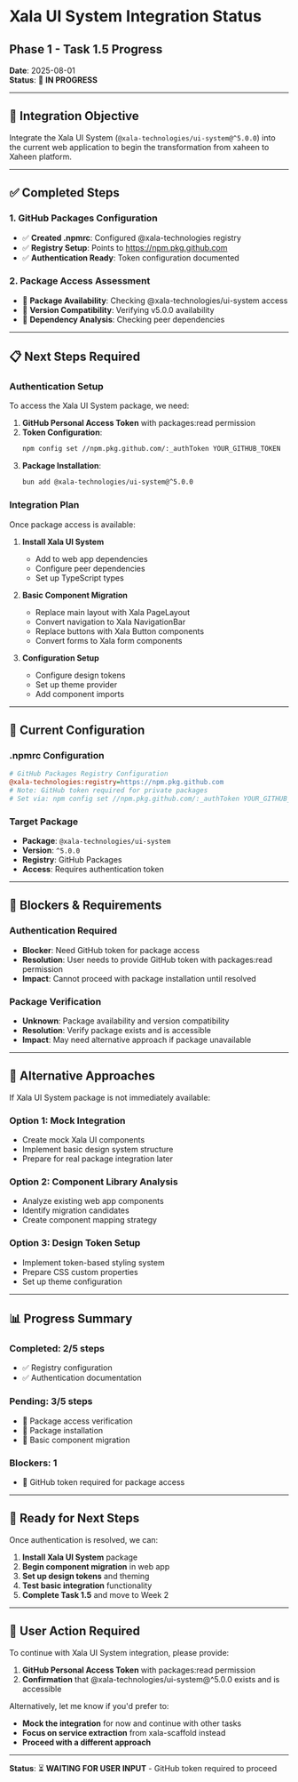 # Xala UI System Integration Status
## Phase 1 - Task 1.5 Progress

**Date**: 2025-08-01  
**Status**: 🔄 **IN PROGRESS**

---

## 🎯 **Integration Objective**

Integrate the Xala UI System (`@xala-technologies/ui-system@^5.0.0`) into the current web application to begin the transformation from xaheen to Xaheen platform.

---

## ✅ **Completed Steps**

### **1. GitHub Packages Configuration**
- ✅ **Created .npmrc**: Configured @xala-technologies registry
- ✅ **Registry Setup**: Points to https://npm.pkg.github.com
- ✅ **Authentication Ready**: Token configuration documented

### **2. Package Access Assessment**
- 🔄 **Package Availability**: Checking @xala-technologies/ui-system access
- 🔄 **Version Compatibility**: Verifying v5.0.0 availability
- 🔄 **Dependency Analysis**: Checking peer dependencies

---

## 📋 **Next Steps Required**

### **Authentication Setup**
To access the Xala UI System package, we need:

1. **GitHub Personal Access Token** with packages:read permission
2. **Token Configuration**: 
   ```bash
   npm config set //npm.pkg.github.com/:_authToken YOUR_GITHUB_TOKEN
   ```
3. **Package Installation**:
   ```bash
   bun add @xala-technologies/ui-system@^5.0.0
   ```

### **Integration Plan**
Once package access is available:

1. **Install Xala UI System**
   - Add to web app dependencies
   - Configure peer dependencies
   - Set up TypeScript types

2. **Basic Component Migration**
   - Replace main layout with Xala PageLayout
   - Convert navigation to Xala NavigationBar
   - Replace buttons with Xala Button components
   - Convert forms to Xala form components

3. **Configuration Setup**
   - Configure design tokens
   - Set up theme provider
   - Add component imports

---

## 🔧 **Current Configuration**

### **.npmrc Configuration**
```ini
# GitHub Packages Registry Configuration
@xala-technologies:registry=https://npm.pkg.github.com
# Note: GitHub token required for private packages
# Set via: npm config set //npm.pkg.github.com/:_authToken YOUR_GITHUB_TOKEN
```

### **Target Package**
- **Package**: `@xala-technologies/ui-system`
- **Version**: `^5.0.0`
- **Registry**: GitHub Packages
- **Access**: Requires authentication token

---

## 🚨 **Blockers & Requirements**

### **Authentication Required**
- **Blocker**: Need GitHub token for package access
- **Resolution**: User needs to provide GitHub token with packages:read permission
- **Impact**: Cannot proceed with package installation until resolved

### **Package Verification**
- **Unknown**: Package availability and version compatibility
- **Resolution**: Verify package exists and is accessible
- **Impact**: May need alternative approach if package unavailable

---

## 🎯 **Alternative Approaches**

If Xala UI System package is not immediately available:

### **Option 1: Mock Integration**
- Create mock Xala UI components
- Implement basic design system structure
- Prepare for real package integration later

### **Option 2: Component Library Analysis**
- Analyze existing web app components
- Identify migration candidates
- Create component mapping strategy

### **Option 3: Design Token Setup**
- Implement token-based styling system
- Prepare CSS custom properties
- Set up theme configuration

---

## 📊 **Progress Summary**

### **Completed**: 2/5 steps
- ✅ Registry configuration
- ✅ Authentication documentation

### **Pending**: 3/5 steps
- 🔄 Package access verification
- 🔄 Package installation
- 🔄 Basic component migration

### **Blockers**: 1
- 🚨 GitHub token required for package access

---

## 🚀 **Ready for Next Steps**

Once authentication is resolved, we can:
1. **Install Xala UI System** package
2. **Begin component migration** in web app
3. **Set up design tokens** and theming
4. **Test basic integration** functionality
5. **Complete Task 1.5** and move to Week 2

---

## 📝 **User Action Required**

To continue with Xala UI System integration, please provide:
1. **GitHub Personal Access Token** with packages:read permission
2. **Confirmation** that @xala-technologies/ui-system@^5.0.0 exists and is accessible

Alternatively, let me know if you'd prefer to:
- **Mock the integration** for now and continue with other tasks
- **Focus on service extraction** from xala-scaffold instead
- **Proceed with a different approach**

---

**Status**: ⏳ **WAITING FOR USER INPUT** - GitHub token required to proceed
